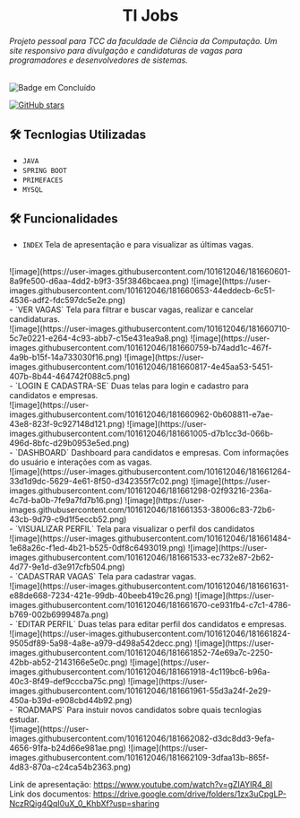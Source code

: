  <h1 align="center"> TI Jobs</h1>

 <h6>Projeto pessoal para TCC da faculdade de Ciência da Computação. Um site responsivo para divulgação e candidaturas de vagas para programadores e desenvolvedores de sistemas.</h6>

![Badge em Concluído](http://img.shields.io/static/v1?label=STATUS&message=EM%20CONCLUÍDO&color=GREEN&style=for-the-badge)

<a href="https://github.com/MulherMarav/tijobs/stargazers"><img alt="GitHub stars" src="https://img.shields.io/github/stars/MulherMarav/tijobs"></a>

## 🛠️ Tecnlogias Utilizadas

- `JAVA`
- `SPRING BOOT`
- `PRIMEFACES`
- `MYSQL`

## 🛠️ Funcionalidades

- `INDEX`
Tela de apresentação e para visualizar as últimas vagas.
<br/>
![image](https://user-images.githubusercontent.com/101612046/181660601-8a9fe500-d6aa-4dd2-b9f3-35f3846bcaea.png)
![image](https://user-images.githubusercontent.com/101612046/181660653-44eddecb-6c51-4536-adf2-fdc597dc5e2e.png)
<br/>
- `VER VAGAS`
Tela para filtrar e buscar vagas, realizar e cancelar candidaturas.
<br/>
![image](https://user-images.githubusercontent.com/101612046/181660710-5c7e0221-e264-4c93-abb7-c15e431ea9a8.png)
![image](https://user-images.githubusercontent.com/101612046/181660759-b74add1c-467f-4a9b-b15f-14a733030f16.png)
![image](https://user-images.githubusercontent.com/101612046/181660817-4e45aa53-5451-407b-8b44-464742f088c5.png)
<br/>
- `LOGIN E CADASTRA-SE`
Duas telas para login e cadastro para candidatos e empresas.
<br/>
![image](https://user-images.githubusercontent.com/101612046/181660962-0b608811-e7ae-43e8-823f-9c927148d121.png)
![image](https://user-images.githubusercontent.com/101612046/181661005-d7b1cc3d-066b-496d-8bfc-d29b0953e5ed.png)
<br/>
- `DASHBOARD`
Dashboard para candidatos e empresas. Com informações do usuário e interações com as vagas.
<br/>
![image](https://user-images.githubusercontent.com/101612046/181661264-33d1d9dc-5629-4e61-8f50-d342355f7c02.png)
![image](https://user-images.githubusercontent.com/101612046/181661298-02f93216-236a-4c7d-ba0b-7fe9a7fd7b16.png)
![image](https://user-images.githubusercontent.com/101612046/181661353-38006c83-72b6-43cb-9d79-c9d1f5eccb52.png)
<br/>
- `VISUALIZAR PERFIL`
Tela para visualizar o perfil dos candidatos
<br/>
![image](https://user-images.githubusercontent.com/101612046/181661484-1e68a26c-f1ed-4b21-b525-0df8c6493019.png)
![image](https://user-images.githubusercontent.com/101612046/181661533-ec732e87-2b62-4d77-9e1d-d3e917cfb504.png)
<br/>
- `CADASTRAR VAGAS`
Tela para cadastrar vagas.
<br/>
![image](https://user-images.githubusercontent.com/101612046/181661631-e88de668-7234-421e-99db-40beeb419c26.png)
![image](https://user-images.githubusercontent.com/101612046/181661670-ce931fb4-c7c1-4786-b769-002b6999487a.png)
<br/>
- `EDITAR PERFIL`
Duas telas para editar perfil dos candidatos e empresas.
<br/>
![image](https://user-images.githubusercontent.com/101612046/181661824-9505df89-5a98-4a8e-a979-d498a542decc.png)
![image](https://user-images.githubusercontent.com/101612046/181661852-74e69a7c-2250-42bb-ab52-2143166e5e0c.png)
![image](https://user-images.githubusercontent.com/101612046/181661918-4c119bc6-b96a-40c3-8f49-def9cccba75c.png)
![image](https://user-images.githubusercontent.com/101612046/181661961-55d3a24f-2e29-450a-b39d-e908cbd44b92.png)
<br/>
- `ROADMAPS`
Para instuir novos candidatos sobre quais tecnlogias estudar.
<br/>
![image](https://user-images.githubusercontent.com/101612046/181662082-d3dc8dd3-9efa-4656-91fa-b24d66e981ae.png)
![image](https://user-images.githubusercontent.com/101612046/181662109-3dfaa13b-865f-4d83-870a-c24ca54b2363.png)


Link de apresentação: https://www.youtube.com/watch?v=gZIAYIR4_8I
<br/>
Link dos documentos: https://drive.google.com/drive/folders/1zx3uCpgLP-NczRQig4QqI0uX_0_KhbXf?usp=sharing

